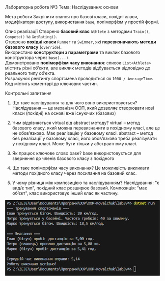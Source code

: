 Лабораторна робота №3
Тема: Наслідування: основи

Мета роботи
Закріпити знання про базові класи, похідні класи, модифікатори доступу, використання `base`, поліморфізм у простій формі.

Опис реалізації
Створено **базовий клас** `Athlete` з методами `Train()`, `Compete()` та `GetRating()`.  
Створено **похідні класи** `Runner` та `Swimmer`, які **перевизначають методи базового класу** (`override`).  
Використано **конструктори з параметрами** та виклик базового конструктора через `base(...)`.  
Демонстровано **поліморфізм часу виконання**: список `List<Athlete>` містить різні об’єкти, але виклик методів відбувається відповідно до реального типу об’єкта.  
Розрахунок рейтингу спортсмена проводиться як `1000 / AverageTime`.  
Код містить коментарі до ключових частин.

Контрольні запитання
1. Що таке наслідування та для чого воно використовується?
Наслідування — це механізм ООП, який дозволяє створювати нові класи (похідні) на основі вже існуючих (базових)

2. Чим відрізняється virtual від abstract методу?
virtual – метод базового класу, який можна перевизначити в похідному класі, але це не обов’язково. Має реалізацію у базовому класі.
abstract – метод без реалізації у базовому класі, його обов’язково треба реалізувати у похідному класі. Може бути тільки у абстрактному класі.

3. Як працює ключове слово base?
base використовується для звернення до членів базового класу з похідного

4. Що таке поліморфізм часу виконання?
Це можливість викликати методи похідного класу через посилання на базовий клас.

5. У чому різниця між композицією та наслідуванням?
Наслідування: "є вид/є тип", похідний клас розширює базовий.
Композиція: "має об’єкт", клас використовує інший клас як частину.

![Прикладом запуску](Result.png)